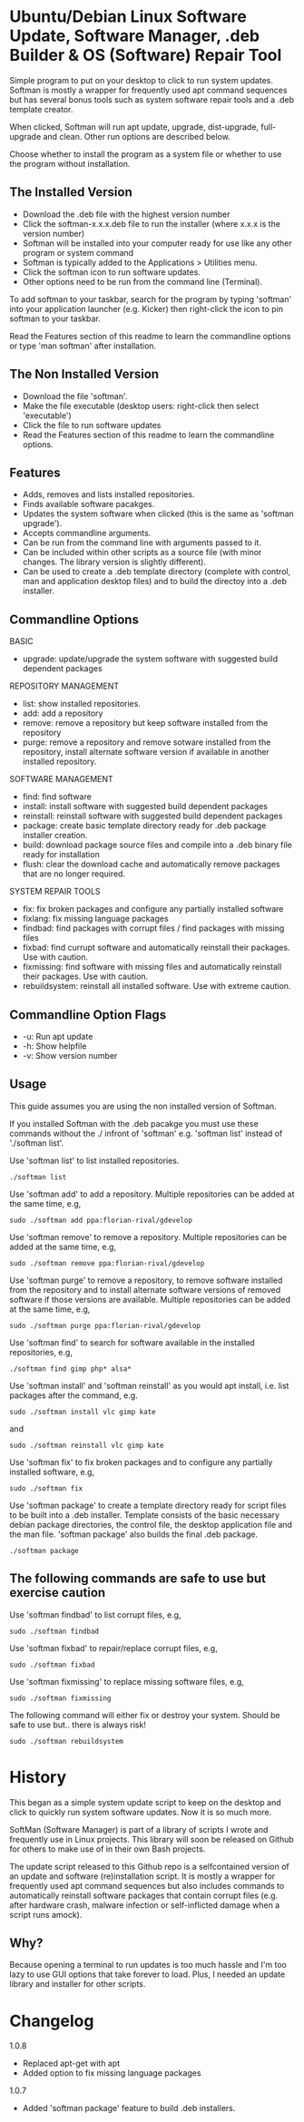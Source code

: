 # Ubuntu/Debian Linux Software Update, Software Manager, .deb Builder & OS (Software) Repair Tool
Simple program to put on your desktop to click to run system updates. Softman is mostly a wrapper for frequently used apt command sequences but has several bonus tools such as system software repair tools and a .deb template creator.

When clicked, Softman will run apt update, upgrade, dist-upgrade, full-upgrade and clean. Other run options are described below.

Choose whether to install the program as a system file or whether to use the program without installation.

## The Installed Version

* Download the .deb file with the highest version number
* Click the softman-x.x.x.deb file to run the installer (where x.x.x is the version number)
* Softman will be installed into your computer ready for use like any other program or system command
* Softman is typically added to the Applications > Utilities menu.
* Click the softman icon to run software updates.
* Other options need to be run from the command line (Terminal).

To add softman to your taskbar, search for the program by typing 'softman' into your application launcher (e.g. Kicker) then right-click the icon to pin softman to your taskbar.

Read the Features section of this readme to learn the commandline options or type 'man softman' after installation.

## The Non Installed Version

* Download the file 'softman'.
* Make the file executable (desktop users: right-click then select 'executable')
* Click the file to run software updates
* Read the Features section of this readme to learn the commandline options.

## Features

* Adds, removes and lists installed repositories.
* Finds available software pacakges.
* Updates the system software when clicked (this is the same as 'softman upgrade').
* Accepts commandline arguments.
* Can be run from the command line with arguments passed to it.
* Can be included within other scripts as a source file (with minor changes. The library version is slightly different).
* Can be used to create a .deb template directory (complete with control, man and application desktop files) and to build the directoy into a .deb installer.

## Commandline Options

BASIC

- upgrade: update/upgrade the system software with suggested build dependent packages

REPOSITORY MANAGEMENT

- list: show installed repositories.
- add: add a repository
- remove: remove a repository but keep software installed from the repository
- purge: remove a repository and remove sotware installed from the repository, install alternate software version if available in another installed repository.

SOFTWARE MANAGEMENT

- find: find software
- install: install software with suggested build dependent packages
- reinstall: reinstall software with suggested build dependent packages
- package: create basic template directory ready for .deb package installer creation.
- build: download package source files and compile into a .deb binary file ready for installation
- flush: clear the download cache and automatically remove packages that are no longer required.

SYSTEM REPAIR TOOLS

- fix: fix broken packages and configure any partially installed software
- fixlang: fix missing language packages
- findbad: find packages with corrupt files / find packages with missing files
- fixbad: find currupt software and automatically reinstall their packages. Use with caution.
- fixmissing: find software with missing files and automatically reinstall their packages. Use with caution.
- rebuildsystem: reinstall all installed software. Use with extreme caution.

## Commandline Option Flags

- -u: Run apt update
- -h: Show helpfile
- -v: Show version number

## Usage

This guide assumes you are using the non installed version of Softman.

If you installed Softman with the .deb pacakge you must use these commands without the ./ infront of 'softman' e.g. 'softman list' instead of './softman list'.

Use 'softman list' to list installed repositories.

```
./softman list
```

Use 'softman add' to add a repository. Multiple repositories can be added at the same time, e.g,

```
sudo ./softman add ppa:florian-rival/gdevelop
```

Use 'softman remove' to remove a repository. Multiple repositories can be added at the same time, e.g,

```
sudo ./softman remove ppa:florian-rival/gdevelop
```

Use 'softman purge' to remove a repository, to remove software installed from the repository and to install alternate software versions of removed software if those versions are available. Multiple repositories can be added at the same time, e.g,

```
sudo ./softman purge ppa:florian-rival/gdevelop
```

Use 'softman find' to search for software available in the installed repositories, e.g,

```
./softman find gimp php* alsa*
```

Use 'softman install' and 'softman reinstall' as you would apt install, i.e. list packages after the command, e.g.

```
sudo ./softman install vlc gimp kate
```
and
```
sudo ./softman reinstall vlc gimp kate
```

Use 'softman fix' to fix broken packages and to configure any partially installed software, e.g,

```
sudo ./softman fix
```

Use 'softman package' to create a template directory ready for script files to be built into a .deb installer. Template consists of the basic necessary debian package directories, the control file, the desktop application file and the man file. 'softman package' also builds the final .deb package.

```
./softman package
```

## The following commands are safe to use but exercise caution
Use 'softman findbad' to list corrupt files, e.g,

```
sudo ./softman findbad
```

Use 'softman fixbad' to repair/replace corrupt files, e.g,

```
sudo ./softman fixbad
```

Use 'softman fixmissing' to replace missing software files, e.g,

```
sudo ./softman fixmissing
```

The following command will either fix or destroy your system. Should be safe to use but.. there is always risk!
```
sudo ./softman rebuildsystem
```
# History
This began as a simple system update script to keep on the desktop and click to quickly run system software updates. Now it is so much more.

SoftMan (Software Manager) is part of a library of scripts I wrote and frequently use in Linux projects. This library will soon be released on Github for others to make use of in their own Bash projects.

The update script released to this Github repo is a selfcontained version of an update and software (re)installation script. It is mostly a wrapper for frequently used apt command sequences but also includes commands to automatically reinstall software packages that contain corrupt files (e.g. after hardware crash, malware infection or self-inflicted damage when a script runs amock).

## Why?
Because opening a terminal to run updates is too much hassle and I'm too lazy to use GUI options that take forever to load. Plus, I needed an update library and installer for other scripts.

# Changelog

1.0.8

- Replaced apt-get with apt
- Added option to fix missing language packages

1.0.7

- Added 'softman package' feature to build .deb installers.
